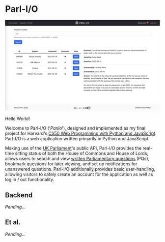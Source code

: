 # Parl-I/O

![Image of Parl-I/O](parlio.png)

Hello World! 

Welcome to Parl-I/O ('*Parlio*'), designed and implemented as my final project for Harvard's [CS50 Web Programming with Python and JavaScript](https://cs50.harvard.edu/web/2020/). Parl-I/O is a web application written primarily in Python and JavaScript.

Making use of the [UK Parliament](https://www.parliament.uk/)'s public API, Parl-I/O provides the real-time sitting status of both the House of Commons and House of Lords, allows users to search and view [written Parliamentary questions](https://questions-statements.parliament.uk/) (PQs), bookmark questions for later viewing, and set up notifications for unanswered questions. Parl-I/O additionally provides basic user-handling, allowing visitors to safely create an account for the application as well as log in / out functionality.

## Backend

*Pending...*

## Et al.

*Pending...*
